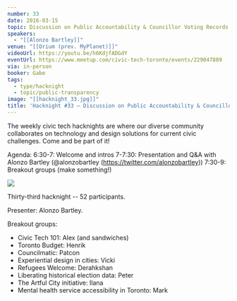 ```yaml
---
number: 33
date: 2016-03-15
topic: Discussion on Public Accountability & Councillor Voting Records
speakers:
  - "[[Alonzo Bartley]]"
venue: "[[Orium (prev. MyPlanet)]]"
videoUrl: https://youtu.be/h6KdjfADGdY
eventUrl: https://www.meetup.com/civic-tech-toronto/events/229047889
via: in-person
booker: Gabe
tags:
  - type/hacknight
  - topic/public-transparency
image: "[[hacknight_33.jpg]]"
title: 'Hacknight #33 – Discussion on Public Accountability & Councillor Voting Records'
---
```


The weekly civic tech hacknights are where our diverse community collaborates on technology and design solutions for current civic challenges. Come and be part of it!

Agenda:
6:30-7: Welcome and intros
7-7:30: Presentation and Q&A with Alonzo Bartley (@alonzobartley (https://twitter.com/alonzobartley))
7:30-9: Breakout groups (make something!)



![](https://mlydg0vejq30.i.optimole.com/w:800/h:568/q:mauto/f:best/https://civictech.ca/wp-content/uploads/2016/03/IMG_20160315_191538-1.jpg)


Thirty-third hacknight -- 52 participants.

Presenter: Alonzo Bartley.

Breakout groups:
-   Civic Tech 101: Alex (and sandwiches)
-   Toronto Budget: Henrik
-   Councilmatic: Patcon
-   Experiential design in cities: Vicki
-   Refugees Welcome: Derahkshan
-   Liberating historical election data: Peter
-   The Artful City initiative: Ilana
-   Mental health service accessibility in Toronto: Mark